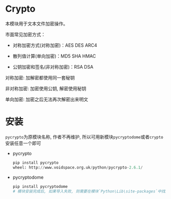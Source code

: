 # Crypto

本模块用于文本文件加密操作。

市面常见加密方式：

* 对称加密方式(对称加密)：AES DES ARC4

* 散列值计算(单向加密)：MD5 SHA HMAC

* 公钥加密和签名(非对称加密)：RSA DSA

对称加密: 加解密都使用同一套秘钥

非对称加密: 加密使用公钥, 解密使用秘钥

单向加密: 加密之后无法再次解密出来明文

# 安装

`pycrypto`为原模块名称, 作者不再维护, 所以可用新模块`pycryptodome`或者`crypto`安装任意一个即可

* pycrypto

  ```python
  pip install pycrypto
  wheel: http://www.voidspace.org.uk/python/pycrypto-2.6.1/
  ```

* pycryptodome

  ```Python
  pip install pycryptodome
  # 模块安装完成后, 如果导入失败, 则需要在模块`Python\Lib\site-packages`中找到`crypto`文件夹, 改为`Crypto`即可
  ```

